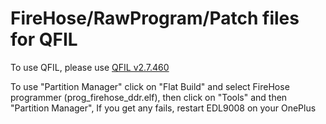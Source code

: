# FireHose/RawProgram/Patch files for QFIL
To use QFIL, please use [QFIL v2.7.460](https://qpsttool.com/qpst-tool-v2-7-460)

To use "Partition Manager" click on "Flat Build" and select FireHose programmer (prog_firehose_ddr.elf), then click on "Tools" and then "Partition Manager", If you get any fails, restart EDL9008 on your OnePlus
